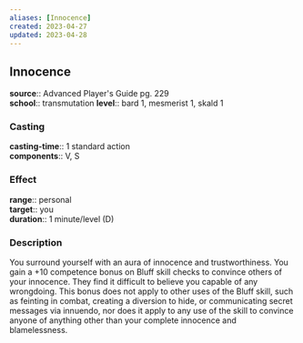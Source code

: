 ```yaml
---
aliases: [Innocence]
created: 2023-04-27
updated: 2023-04-28
---
```


## Innocence

**source**:: Advanced Player's Guide pg. 229  
**school**:: transmutation
**level**:: bard 1, mesmerist 1, skald 1

### Casting

**casting-time**:: 1 standard action  
**components**:: V, S

### Effect

**range**:: personal  
**target**:: you  
**duration**:: 1 minute/level (D)

### Description

You surround yourself with an aura of innocence and trustworthiness. You gain a +10 competence bonus on Bluff skill checks to convince others of your innocence. They find it difficult to believe you capable of any wrongdoing. This bonus does not apply to other uses of the Bluff skill, such as feinting in combat, creating a diversion to hide, or communicating secret messages via innuendo, nor does it apply to any use of the skill to convince anyone of anything other than your complete innocence and blamelessness.
